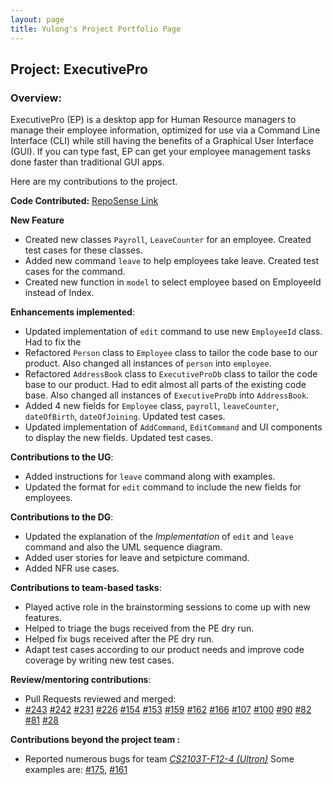 ```yaml
---
layout: page
title: Yulong's Project Portfolio Page
---
```

## Project: ExecutivePro
### Overview:
ExecutivePro (EP) is a desktop app for Human Resource managers to manage their employee information, optimized for use via a Command Line Interface (CLI) while still having the benefits of a Graphical User Interface (GUI). If you can type fast, EP can get your employee management tasks done faster than traditional GUI apps.

Here are my contributions to the project.

**Code Contributed:**
[RepoSense Link](https://nus-cs2103-ay2223s2.github.io/tp-dashboard/?search=gyulong1&breakdown=true)

**New Feature**
- Created new classes `Payroll`, `LeaveCounter` for an employee. Created test cases for these classes.
- Added new command `leave` to help employees take leave. Created test cases for the command.
- Created new function in `model` to select employee based on EmployeeId instead of Index.

**Enhancements implemented**:
- Updated implementation of `edit` command to use new `EmployeeId` class. Had to fix the 
- Refactored `Person` class to `Employee` class to tailor the code base to our product. Also changed all instances of `person` into `employee`.
- Refactored `AddressBook` class to `ExecutiveProDb` class to tailor the code base to our product. Had to edit almost all parts of the existing code base. Also changed all instances of `ExecutiveProDb` into `AddressBook`.
- Added 4 new fields for `Employee` class, `payroll`, `leaveCounter`, `dateOfBirth`, `dateOfJoining`. Updated test cases.
- Updated implementation of `AddCommand`, `EditCommand` and UI components to display the new fields. Updated test cases.

**Contributions to the UG**:
- Added instructions for `leave` command along with examples.
- Updated the format for `edit` command to include the new fields for employees.

**Contributions to the DG**:
- Updated the explanation of the _Implementation_ of `edit` and `leave` command and also the UML sequence diagram.
- Added user stories for leave and setpicture command.
- Added NFR use cases.

**Contributions to team-based tasks**:
- Played active role in the brainstorming sessions to come up with new features.
- Helped to triage the bugs received from the PE dry run.
- Helped fix bugs received after the PE dry run.
- Adapt test cases according to our product needs and improve code coverage by writing new test cases.

**Review/mentoring contributions**:
- Pull Requests reviewed and merged:
- [#243](https://github.com/AY2223S2-CS2103T-W09-4/tp/pull/243)
  [#242](https://github.com/AY2223S2-CS2103T-W09-4/tp/pull/242)
  [#231](https://github.com/AY2223S2-CS2103T-W09-4/tp/pull/231)
  [#226](https://github.com/AY2223S2-CS2103T-W09-4/tp/pull/226)
  [#154](https://github.com/AY2223S2-CS2103T-W09-4/tp/pull/154)
  [#153](https://github.com/AY2223S2-CS2103T-W09-4/tp/pull/153)
  [#159](https://github.com/AY2223S2-CS2103T-W09-4/tp/pull/159)
  [#162](https://github.com/AY2223S2-CS2103T-W09-4/tp/pull/162)
  [#166](https://github.com/AY2223S2-CS2103T-W09-4/tp/pull/166)
  [#107](https://github.com/AY2223S2-CS2103T-W09-4/tp/pull/107)
  [#100](https://github.com/AY2223S2-CS2103T-W09-4/tp/pull/100)
  [#90](https://github.com/AY2223S2-CS2103T-W09-4/tp/pull/90)
  [#82](https://github.com/AY2223S2-CS2103T-W09-4/tp/pull/82)
  [#81](https://github.com/AY2223S2-CS2103T-W09-4/tp/pull/81)
  [#28](https://github.com/AY2223S2-CS2103T-W09-4/tp/pull/28)

**Contributions beyond the project team :**
- Reported numerous bugs for team [_CS2103T-F12-4 (Ultron)_](https://github.com/AY2223S2-CS2103T-F12-4/tp)
  Some examples are: [#175](https://github.com/AY2223S2-CS2103T-F12-4/tp/issues/175),
  [#161](https://github.com/AY2223S2-CS2103T-F12-4/tp/issues/161)